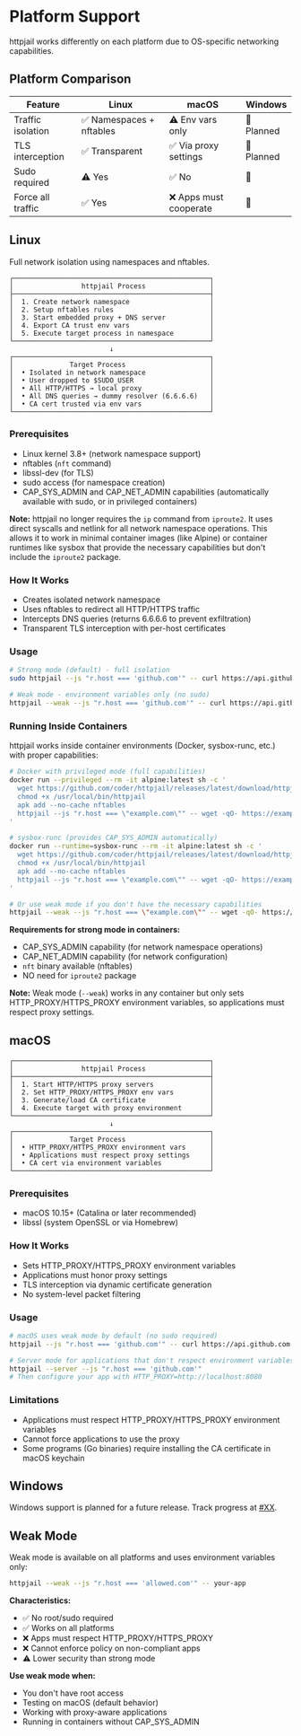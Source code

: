 # Platform Support

httpjail works differently on each platform due to OS-specific networking capabilities.

## Platform Comparison

| Feature           | Linux                    | macOS                  | Windows    |
| ----------------- | ------------------------ | ---------------------- | ---------- |
| Traffic isolation | ✅ Namespaces + nftables | ⚠️ Env vars only       | 🚧 Planned |
| TLS interception  | ✅ Transparent           | ✅ Via proxy settings  | 🚧 Planned |
| Sudo required     | ⚠️ Yes                   | ✅ No                  | 🚧         |
| Force all traffic | ✅ Yes                   | ❌ Apps must cooperate | 🚧         |

## Linux

Full network isolation using namespaces and nftables.

```
┌─────────────────────────────────────────────────┐
│                 httpjail Process                │
├─────────────────────────────────────────────────┤
│  1. Create network namespace                    │
│  2. Setup nftables rules                        │
│  3. Start embedded proxy + DNS server           │
│  4. Export CA trust env vars                    │
│  5. Execute target process in namespace         │
└─────────────────────────────────────────────────┘
                         ↓
┌─────────────────────────────────────────────────┐
│              Target Process                     │
│  • Isolated in network namespace                │
│  • User dropped to $SUDO_USER                   │
│  • All HTTP/HTTPS → local proxy                 │
│  • All DNS queries → dummy resolver (6.6.6.6)   │
│  • CA cert trusted via env vars                 │
└─────────────────────────────────────────────────┘
```

### Prerequisites

- Linux kernel 3.8+ (network namespace support)
- nftables (`nft` command)
- libssl-dev (for TLS)
- sudo access (for namespace creation)
- CAP_SYS_ADMIN and CAP_NET_ADMIN capabilities (automatically available with sudo, or in privileged containers)

**Note:** httpjail no longer requires the `ip` command from `iproute2`. It uses direct syscalls and netlink for all network namespace operations. This allows it to work in minimal container images (like Alpine) or container runtimes like sysbox that provide the necessary capabilities but don't include the `iproute2` package.

### How It Works

- Creates isolated network namespace
- Uses nftables to redirect all HTTP/HTTPS traffic
- Intercepts DNS queries (returns 6.6.6.6 to prevent exfiltration)
- Transparent TLS interception with per-host certificates

### Usage

```bash
# Strong mode (default) - full isolation
sudo httpjail --js "r.host === 'github.com'" -- curl https://api.github.com

# Weak mode - environment variables only (no sudo)
httpjail --weak --js "r.host === 'github.com'" -- curl https://api.github.com
```

### Running Inside Containers

httpjail works inside container environments (Docker, sysbox-runc, etc.) with proper capabilities:

```bash
# Docker with privileged mode (full capabilities)
docker run --privileged --rm -it alpine:latest sh -c '
  wget https://github.com/coder/httpjail/releases/latest/download/httpjail-linux-amd64 -O /usr/local/bin/httpjail
  chmod +x /usr/local/bin/httpjail
  apk add --no-cache nftables
  httpjail --js "r.host === \"example.com\"" -- wget -qO- https://example.com
'

# sysbox-runc (provides CAP_SYS_ADMIN automatically)
docker run --runtime=sysbox-runc --rm -it alpine:latest sh -c '
  wget https://github.com/coder/httpjail/releases/latest/download/httpjail-linux-amd64 -O /usr/local/bin/httpjail
  chmod +x /usr/local/bin/httpjail
  apk add --no-cache nftables
  httpjail --js "r.host === \"example.com\"" -- wget -qO- https://example.com
'

# Or use weak mode if you don't have the necessary capabilities
httpjail --weak --js "r.host === \"example.com\"" -- wget -qO- https://example.com
```

**Requirements for strong mode in containers:**
- CAP_SYS_ADMIN capability (for network namespace operations)
- CAP_NET_ADMIN capability (for network configuration)
- `nft` binary available (nftables)
- NO need for `iproute2` package

**Note:** Weak mode (`--weak`) works in any container but only sets HTTP_PROXY/HTTPS_PROXY environment variables, so applications must respect proxy settings.

## macOS

```
┌─────────────────────────────────────────────────┐
│                 httpjail Process                │
├─────────────────────────────────────────────────┤
│  1. Start HTTP/HTTPS proxy servers              │
│  2. Set HTTP_PROXY/HTTPS_PROXY env vars         │
│  3. Generate/load CA certificate                │
│  4. Execute target with proxy environment       │
└─────────────────────────────────────────────────┘
                         ↓
┌─────────────────────────────────────────────────┐
│              Target Process                     │
│  • HTTP_PROXY/HTTPS_PROXY environment vars      │
│  • Applications must respect proxy settings     │
│  • CA cert via environment variables            │
└─────────────────────────────────────────────────┘
```

### Prerequisites

- macOS 10.15+ (Catalina or later recommended)
- libssl (system OpenSSL or via Homebrew)

### How It Works

- Sets HTTP_PROXY/HTTPS_PROXY environment variables
- Applications must honor proxy settings
- TLS interception via dynamic certificate generation
- No system-level packet filtering

### Usage

```bash
# macOS uses weak mode by default (no sudo required)
httpjail --js "r.host === 'github.com'" -- curl https://api.github.com

# Server mode for applications that don't respect environment variables
httpjail --server --js "r.host === 'github.com'"
# Then configure your app with HTTP_PROXY=http://localhost:8080
```

### Limitations

- Applications must respect HTTP_PROXY/HTTPS_PROXY environment variables
- Cannot force applications to use the proxy
- Some programs (Go binaries) require installing the CA certificate in macOS keychain

## Windows

Windows support is planned for a future release. Track progress at [#XX](https://github.com/coder/httpjail/issues/XX).

## Weak Mode

Weak mode is available on all platforms and uses environment variables only:

```bash
httpjail --weak --js "r.host === 'allowed.com'" -- your-app
```

**Characteristics:**
- ✅ No root/sudo required
- ✅ Works on all platforms
- ❌ Apps must respect HTTP_PROXY/HTTPS_PROXY
- ❌ Cannot enforce policy on non-compliant apps
- ⚠️ Lower security than strong mode

**Use weak mode when:**
- You don't have root access
- Testing on macOS (default behavior)
- Working with proxy-aware applications
- Running in containers without CAP_SYS_ADMIN
